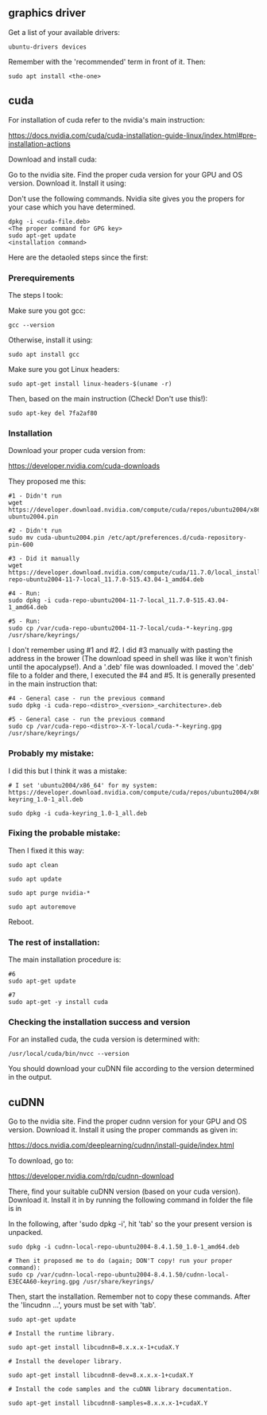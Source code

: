
## graphics driver

Get a list of your available drivers:

```
ubuntu-drivers devices
```
Remember <the-one> with the 'recommended' term in front of it. Then:

```
sudo apt install <the-one>
```

## cuda

For installation of cuda refer to the nvidia's main instruction:

https://docs.nvidia.com/cuda/cuda-installation-guide-linux/index.html#pre-installation-actions

Download and install cuda:

Go to the nvidia site. Find the proper cuda version for your GPU and OS version. 
Download it.
Install it using:

Don't use the following commands. Nvidia site gives you the propers for your case which you have determined.

```
dpkg -i <cuda-file.deb>
<The proper command for GPG key>
sudo apt-get update
<installation command>
```

Here are the detaoled steps since the first:

### Prerequirements

The steps I took:

Make sure you got gcc:

```
gcc --version
```

Otherwise, install it using:

```
sudo apt install gcc
```

Make sure you got Linux headers:

```
sudo apt-get install linux-headers-$(uname -r)
```

Then, based on the main instruction (Check! Don't use this!):

```
sudo apt-key del 7fa2af80
```

### Installation

Download your proper cuda version from:

https://developer.nvidia.com/cuda-downloads

They proposed me this:

```
#1 - Didn't run
wget https://developer.download.nvidia.com/compute/cuda/repos/ubuntu2004/x86_64/cuda-ubuntu2004.pin

#2 - Didn't run
sudo mv cuda-ubuntu2004.pin /etc/apt/preferences.d/cuda-repository-pin-600

#3 - Did it manually
wget https://developer.download.nvidia.com/compute/cuda/11.7.0/local_installers/cuda-repo-ubuntu2004-11-7-local_11.7.0-515.43.04-1_amd64.deb

#4 - Run:
sudo dpkg -i cuda-repo-ubuntu2004-11-7-local_11.7.0-515.43.04-1_amd64.deb

#5 - Run:
sudo cp /var/cuda-repo-ubuntu2004-11-7-local/cuda-*-keyring.gpg /usr/share/keyrings/

```

I don't remember using #1 and #2. I did #3 manually with pasting the address in the brower (The download speed in shell was like it won't finish until the apocalypse!). And a '.deb' file was downloaded. I moved the '.deb' file to a folder and there, I executed the #4 and #5. It is generally presented in the main instruction that:

```
#4 - General case - run the previous command
sudo dpkg -i cuda-repo-<distro>_<version>_<architecture>.deb

#5 - General case - run the previous command
sudo cp /var/cuda-repo-<distro>-X-Y-local/cuda-*-keyring.gpg /usr/share/keyrings/
```

### Probably my mistake:

I did this but I think it was a mistake:

```
# I set 'ubuntu2004/x86_64' for my system:
https://developer.download.nvidia.com/compute/cuda/repos/ubuntu2004/x86_64/cuda-keyring_1.0-1_all.deb

sudo dpkg -i cuda-keyring_1.0-1_all.deb
```

### Fixing the probable mistake:

Then I  fixed it this way:

```
sudo apt clean

sudo apt update

sudo apt purge nvidia-* 

sudo apt autoremove
```
Reboot.


### The rest of installation:

The main installation procedure is:

```
#6
sudo apt-get update

#7
sudo apt-get -y install cuda
```

### Checking the installation success and version

For an installed cuda, the cuda version is determined with:

```
/usr/local/cuda/bin/nvcc --version
```

You should download your cuDNN file according to the version determined in the output.


## cuDNN

Go to the nvidia site. Find the proper cudnn version for your GPU and OS version. 
Download it.
Install it using the proper commands as given in:

https://docs.nvidia.com/deeplearning/cudnn/install-guide/index.html


To download, go to:

https://developer.nvidia.com/rdp/cudnn-download

There, find your suitable cuDNN version (based on your cuda version). Download it. Install it in by running the following command in folder the file is in

In the following, after 'sudo dpkg -i', hit 'tab' so the your present version is unpacked.

```
sudo dpkg -i cudnn-local-repo-ubuntu2004-8.4.1.50_1.0-1_amd64.deb 

# Then it proposed me to do (again; DON'T copy! run your proper command):
sudo cp /var/cudnn-local-repo-ubuntu2004-8.4.1.50/cudnn-local-E3EC4A60-keyring.gpg /usr/share/keyrings/
```

Then, start the installation. Remember not to copy these commands. After the 'lincudnn ...', yours must be set with 'tab'.

```
sudo apt-get update

# Install the runtime library.

sudo apt-get install libcudnn8=8.x.x.x-1+cudaX.Y

# Install the developer library.

sudo apt-get install libcudnn8-dev=8.x.x.x-1+cudaX.Y

# Install the code samples and the cuDNN library documentation.

sudo apt-get install libcudnn8-samples=8.x.x.x-1+cudaX.Y
```



